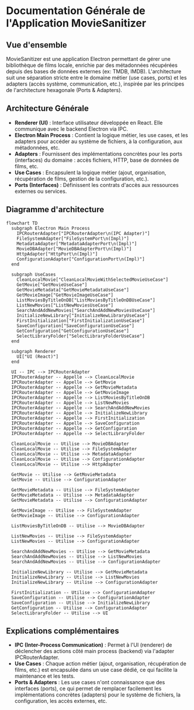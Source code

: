 # Documentation Générale de l'Application MovieSanitizer

## Vue d'ensemble

MovieSanitizer est une application Electron permettant de gérer une bibliothèque de films locale, enrichie par des métadonnées récupérées depuis des bases de données externes (ex: TMDB, IMDB). L'architecture suit une séparation stricte entre le domaine métier (use cases, ports) et les adapters (accès système, communication, etc.), inspirée par les principes de l'architecture hexagonale (Ports & Adapters).

## Architecture Générale

- **Renderer (UI)** : Interface utilisateur développée en React. Elle communique avec le backend Electron via IPC.
- **Electron Main Process** : Contient la logique métier, les use cases, et les adapters pour accéder au système de fichiers, à la configuration, aux métadonnées, etc.
- **Adapters** : Fournissent des implémentations concrètes pour les ports (interfaces) du domaine : accès fichiers, HTTP, base de données de films, etc.
- **Use Cases** : Encapsulent la logique métier (ajout, organisation, récupération de films, gestion de la configuration, etc.).
- **Ports (Interfaces)** : Définissent les contrats d'accès aux ressources externes ou services.

## Diagramme d'architecture

```mermaid
flowchart TD
  subgraph Electron Main Process
    IPCRouterAdapter["IPCRouterAdapter\n(IPC Adapter)"]
    FileSystemAdapter["FileSystemPort\n(Impl)"]
    MetadataAdapter["MetadataAdapterPort\n(Impl)"]
    MovieDBAdapter["MovieDBAdapterPort\n(Impl)"]
    HttpAdapter["HttpPort\n(Impl)"]
    ConfigurationAdapter["ConfigurationPort\n(Impl)"]
  end

  subgraph UseCases
    CleanLocalMovie["CleanLocalMovieWithSelectedMovieUseCase"]
    GetMovie["GetMovieUseCase"]
    GetMovieMetadata["GetMovieMetadataUseCase"]
    GetMovieImage["GetMovieImageUseCase"]
    ListMoviesByTitleOnDB["ListMoviesByTitleOnDBUseCase"]
    ListNewMovies["ListNewMoviesUseCase"]
    SearchAndAddNewMovies["SearchAndAddNewMoviesUseCase"]
    InitializeNewLibrary["InitializeNewLibraryUseCase"]
    FirstInitialization["FirstInitializationUseCase"]
    SaveConfiguration["SaveConfigurationUseCase"]
    GetConfiguration["GetConfigurationUseCase"]
    SelectLibraryFolder["SelectLibraryFolderUseCase"]
  end

  subgraph Renderer
    UI["UI (React)"]
  end

  UI -- IPC --> IPCRouterAdapter
  IPCRouterAdapter -- Appelle --> CleanLocalMovie
  IPCRouterAdapter -- Appelle --> GetMovie
  IPCRouterAdapter -- Appelle --> GetMovieMetadata
  IPCRouterAdapter -- Appelle --> GetMovieImage
  IPCRouterAdapter -- Appelle --> ListMoviesByTitleOnDB
  IPCRouterAdapter -- Appelle --> ListNewMovies
  IPCRouterAdapter -- Appelle --> SearchAndAddNewMovies
  IPCRouterAdapter -- Appelle --> InitializeNewLibrary
  IPCRouterAdapter -- Appelle --> FirstInitialization
  IPCRouterAdapter -- Appelle --> SaveConfiguration
  IPCRouterAdapter -- Appelle --> GetConfiguration
  IPCRouterAdapter -- Appelle --> SelectLibraryFolder

  CleanLocalMovie -- Utilise --> MovieDBAdapter
  CleanLocalMovie -- Utilise --> FileSystemAdapter
  CleanLocalMovie -- Utilise --> MetadataAdapter
  CleanLocalMovie -- Utilise --> ConfigurationAdapter
  CleanLocalMovie -- Utilise --> HttpAdapter

  GetMovie -- Utilise --> GetMovieMetadata
  GetMovie -- Utilise --> ConfigurationAdapter

  GetMovieMetadata -- Utilise --> FileSystemAdapter
  GetMovieMetadata -- Utilise --> MetadataAdapter
  GetMovieMetadata -- Utilise --> ConfigurationAdapter

  GetMovieImage -- Utilise --> FileSystemAdapter
  GetMovieImage -- Utilise --> ConfigurationAdapter

  ListMoviesByTitleOnDB -- Utilise --> MovieDBAdapter

  ListNewMovies -- Utilise --> FileSystemAdapter
  ListNewMovies -- Utilise --> ConfigurationAdapter

  SearchAndAddNewMovies -- Utilise --> GetMovieMetadata
  SearchAndAddNewMovies -- Utilise --> ListNewMovies
  SearchAndAddNewMovies -- Utilise --> ConfigurationAdapter

  InitializeNewLibrary -- Utilise --> GetMovieMetadata
  InitializeNewLibrary -- Utilise --> ListNewMovies
  InitializeNewLibrary -- Utilise --> ConfigurationAdapter

  FirstInitialization -- Utilise --> ConfigurationAdapter
  SaveConfiguration -- Utilise --> ConfigurationAdapter
  SaveConfiguration -- Utilise --> InitializeNewLibrary
  GetConfiguration -- Utilise --> ConfigurationAdapter
  SelectLibraryFolder -- Utilise --> UI
```

## Explications complémentaires

- **IPC (Inter-Process Communication)** : Permet à l'UI (renderer) de déclencher des actions côté main process (backend) via l'adapter IPCRouterAdapter.
- **Use Cases** : Chaque action métier (ajout, organisation, récupération de films, etc.) est encapsulée dans un use case dédié, ce qui facilite la maintenance et les tests.
- **Ports & Adapters** : Les use cases n'ont connaissance que des interfaces (ports), ce qui permet de remplacer facilement les implémentations concrètes (adapters) pour le système de fichiers, la configuration, les accès externes, etc.
